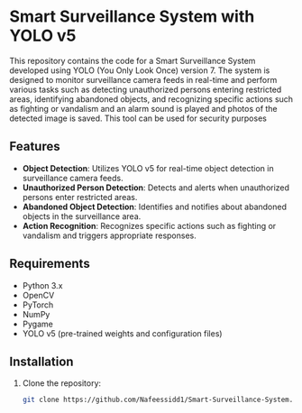 
# Smart Surveillance System with YOLO v5

This repository contains the code for a Smart Surveillance System developed using YOLO (You Only Look Once) version 7. The system is designed to monitor surveillance camera feeds in real-time and perform various tasks such as detecting unauthorized persons entering restricted areas, identifying abandoned objects, and recognizing specific actions such as fighting or vandalism and an alarm sound is played and photos of the detected image is saved.
This tool can be used for security purposes


## Features

- **Object Detection**: Utilizes YOLO v5 for real-time object detection in surveillance camera feeds.
- **Unauthorized Person Detection**: Detects and alerts when unauthorized persons enter restricted areas.
- **Abandoned Object Detection**: Identifies and notifies about abandoned objects in the surveillance area.
- **Action Recognition**: Recognizes specific actions such as fighting or vandalism and triggers appropriate responses.

## Requirements

- Python 3.x
- OpenCV
- PyTorch
- NumPy
- Pygame
- YOLO v5 (pre-trained weights and configuration files)

## Installation

1. Clone the repository:
   ```bash
   git clone https://github.com/Nafeessidd1/Smart-Surveillance-System.git
